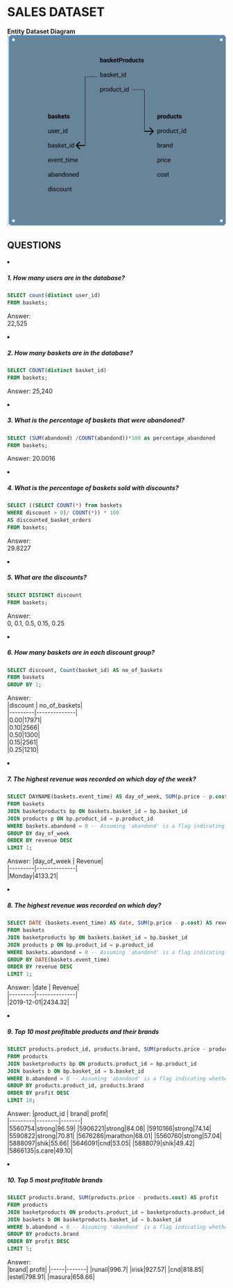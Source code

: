 # SALES DATASET  

**Entity Dataset Diagram**  
![Entity_Diagram](https://github.com/Temitope-Fabiyi/SQL_Projects/blob/main/Sales_Dataset/Entity%20Diagram.jpg)  

## QUESTIONS  
 <li><h5>1. How many users are in the database?</h5></li>

```sql
SELECT count(distinct user_id)
FROM baskets;
```  
Answer:  
 22,525  

<li><h5>2. How many baskets are in the database?</h5></li>  

```sql  
SELECT COUNT(distinct basket_id) 
FROM baskets;
```   
Answer:
25,240  

<li><h5>3. What is the percentage of baskets that were abandoned?</h5></li>  

```sql  
SELECT (SUM(abandond) /COUNT(abandond))*100 as percentage_abandoned 
FROM baskets;
```
Answer:
20.0016  

<li><h5>4. What is the percentage of baskets sold with discounts?</h5></li>  

```sql
SELECT ((SELECT COUNT(*) from baskets
WHERE discount > 0)/ COUNT(*)) * 100
AS discounted_basket_orders 
FROM baskets;
```  
Answer:  
29.8227  

<li><h5>5. What are the discounts?</h5></li>  

```sql
SELECT DISTINCT discount 
FROM baskets;
```  
Answer:  
0, 0.1, 0.5, 0.15, 0.25  

<li><h5>6. How many baskets are in each discount group?</h5></li>

```sql
SELECT discount, Count(basket_id) AS no_of_baskets 
FROM baskets
GROUP BY 1;
```  
Answer:  
|discount | no_of_baskets|  
|---------|--------------|  
|0.00|17971|  
|0.10|2566|  
|0.50|1300|  
|0.15|2561|  
|0.25|1210|

<li><h5>7. The highest revenue was recorded on which day of the week?</h5></li>  

```sql
SELECT DAYNAME(baskets.event_time) AS day_of_week, SUM(p.price - p.cost) AS revenue
FROM baskets 
JOIN basketproducts bp ON baskets.basket_id = bp.basket_id
JOIN products p ON bp.product_id = p.product_id
WHERE baskets.abandond = 0 -- Assuming 'abandond' is a flag indicating whether the basket was abandoned
GROUP BY day_of_week 
ORDER BY revenue DESC
LIMIT 1;
```  
Answer:
|day_of_week | Revenue|  
|---------|--------------|  
|Monday|4133.21| 


<li><h5>8. The highest revenue was recorded on which day?</h5></li>  

```sql  
SELECT DATE (baskets.event_time) AS date, SUM(p.price - p.cost) AS revenue
FROM baskets 
JOIN basketproducts bp ON baskets.basket_id = bp.basket_id
JOIN products p ON bp.product_id = p.product_id
WHERE baskets.abandond = 0 -- Assuming 'abandond' is a flag indicating whether the basket was abandoned
GROUP BY DATE(baskets.event_time)
ORDER BY revenue DESC
LIMIT 1;   
```    

Answer:
|date | Revenue|  
|---------|--------------|  
|2019-12-01|2434.32|   

<li><h5>9. Top 10 most profitable products and their brands</h5></li>  

```sql
SELECT products.product_id, products.brand, SUM(products.price - products.cost) AS profit
FROM products 
JOIN basketproducts bp ON products.product_id = bp.product_id
JOIN baskets b ON bp.basket_id = b.basket_id
WHERE b.abandond = 0 -- Assuming 'abandond' is a flag indicating whether the basket was abandoned
GROUP BY products.product_id, products.brand
ORDER BY profit DESC
LIMIT 10;  
```

Answer:
|product_id | brand| profit|  
|---------|--------|-------|  
|5560754|strong|96.59|
|5906221|strong|84.08|
|5910166|strong|74.14|
|5590822|strong|70.81|
|5676286|marathon|68.01|
|5560760|strong|57.04|
|5888097|shik|55.66|
|5646091|cnd|53.05|
|5888079|shik|49.42|
|5866135|s.care|49.10|  

<li><h5>10.	Top 5 most profitable brands</h5></li>  

```sql  
SELECT products.brand, SUM(products.price - products.cost) AS profit
FROM products 
JOIN basketproducts ON products.product_id = basketproducts.product_id
JOIN baskets b ON basketproducts.basket_id = b.basket_id
WHERE b.abandond = 0 -- Assuming 'abandond' is a flag indicating whether the basket was abandoned
GROUP BY products.brand
ORDER BY profit DESC
LIMIT 5;  
```  

Answer:  
|brand| profit|
|-----|-------| 
|runail|996.7|
|irisk|927.57|
|cnd|818.85|
|estel|798.91|
|masura|658.66|  





